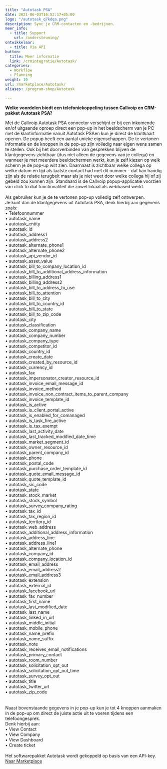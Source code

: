 ```yaml
---
title: "Autotask PSA"
date: 2021-06-03T16:52:17+05:00
logo: "/autotask_q7kdqa.png"
description: Sync je CRM-contacten en -bedrijven.
meer_info:
  - title: Support
    url: /ondersteuning/
ontwikkelaar:
  - title: Via API
button:
  title: Meer informatie
  link: /crmintegratie/Autotask/
categories:
  - Workflow
  - Planning
weight: 10
url: /marketplace/Autotask/
aliases: /program-shop/Autotask

---
```


**Welke voordelen biedt een telefoniekoppeling tussen Callvoip en CRM-pakket Autotask PSA?**

Met de Callvoip Autotask PSA connector verschijnt er bij een inkomende en/of uitgaande oproep direct een pop-up in het beeldscherm van je PC met de klantinformatie vanuit Autotask PSAen kun je direct de klantkaart openen.
De popup heeft een aantal unieke eigenschappen. De te vertonen informatie en de knoppen in de pop-up zijn volledig naar eigen wens samen te stellen. Ook bij het doorverbinden van gesprekken blijven de klantgegevens zichtbaar (dus niet alleen de gegevens van je collega) en wanneer je met meerdere beeldschermen werkt, kun je zelf kiezen op welk scherm je de pop-up wilt zien. Daarnaast is zichtbaar welke collega op welke datum en tijd als laatste contact had met dit nummer - dat kan handig zijn als de relatie terugbelt maar als je niet weet door welke collega hij of zij gebeld zou kunnen zijn. Standaard is de Callvoip popup-applicatie voorzien van click to dial functionaliteit die zowel lokaal als webbased werkt. <br>
<br>
Als gebruiker kun je de te vertonen pop-up volledig zelf ontwerpen. <br>
Je kunt dan de klantgegevens uit Autotask PSA, denk hierbij aan gegevens zoals: <br>
• Telefoonnummer <br>
• autotask_name <br>
• autotask_entity <br>
• autotask_id <br>
• autotask_address1 <br>
• autotask_address2 <br>
• autotask_alternate_phone1 <br>
• autotask_alternate_phone2 <br>
• autotask_api_vendor_id <br>
• autotask_asset_value <br>
• autotask_bill_to_company_location_id <br>
• autotask_bill_to_additional_address_information <br>
• autotask_billing_address1 <br>
• autotask_billing_address2 <br>
• autotask_bill_to_address_to_use <br>
• autotask_bill_to_attention <br>
• autotask_bill_to_city <br>
• autotask_bill_to_country_id <br>
• autotask_bill_to_state <br>
• autotask_bill_to_zip_code <br>
• autotask_city <br>
• autotask_classification <br>
• autotask_company_name <br>
• autotask_company_number <br>
• autotask_company_type <br>
• autotask_competitor_id <br>
• autotask_country_id <br>
• autotask_create_date <br>
• autotask_created_by_resource_id <br>
• autotask_currency_id <br>
• autotask_fax <br>
• autotask_impersonator_creator_resource_id <br>
• autotask_invoice_email_message_id <br>
• autotask_invoice_method <br>
• autotask_invoice_non_contract_items_to_parent_company <br>
• autotask_invoice_template_id <br>
• autotask_is_active <br>
• autotask_is_client_portal_active <br>
• autotask_is_enabled_for_comanaged <br>
• autotask_is_task_fire_active <br>
• autotask_is_tax_exempt <br>
• autotask_last_activity_date <br>
• autotask_last_tracked_modified_date_time <br>
• autotask_market_segment_id <br>
• autotask_owner_resource_id <br>
• autotask_parent_company_id <br>
• autotask_phone <br>
• autotask_postal_code <br>
• autotask_purchase_order_template_id <br>
• autotask_quote_email_message_id <br>
• autotask_quote_template_id <br>
• autotask_sic_code <br>
• autotask_state <br>
• autotask_stock_market <br>
• autotask_stock_symbol <br>
• autotask_survey_company_rating <br>
• autotask_tax_id <br>
• autotask_tax_region_id <br>
• autotask_territory_id <br>
• autotask_web_address <br>
• autotask_additional_address_information <br>
• autotask_address_line <br>
• autotask_address_line1 <br>
• autotask_alternate_phone <br>
• autotask_company_id <br>
• autotask_company_location_id <br>
• autotask_email_address <br>
• autotask_email_address2 <br>
• autotask_email_address3 <br>
• autotask_extension <br>
• autotask_external_id <br>
• autotask_facebook_url <br>
• autotask_fax_number <br>
• autotask_first_name <br>
• autotask_last_modified_date <br>
• autotask_last_name <br>
• autotask_linked_in_url <br>
• autotask_middle_initial <br>
• autotask_mobile_phone <br>
• autotask_name_prefix <br>
• autotask_name_suffix <br>
• autotask_note <br>
• autotask_receives_email_notifications <br>
• autotask_primary_contact <br>
• autotask_room_number <br>
• autotask_solicitation_opt_out <br>
• autotask_solicitation_opt_out_time <br>
• autotask_survey_opt_out <br>
• autotask_title <br>
• autotask_twitter_url <br>
• autotask_zip_code <br>
<br>
<br>
Naast bovenstaande gegevens in je pop-up kun je tot 4 knoppen aanmaken in de pop-up om direct de juiste actie uit te voeren tijdens een telefoongesprek. <br>
Denk hierbij aan:<br>
• View Contact<br>
• View Company<br>
• View Dashboard<br>
• Create ticket<br>
<br>
Het softwarepakket Autotask wordt gekoppeld op basis van een API-key. 
<br><a href="/marketplace" class="button">Naar Marketplace</a>

